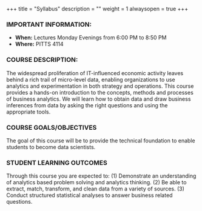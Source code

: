 +++
title = "Syllabus"
description = ""
weight = 1
alwaysopen = true
+++
### IMPORTANT INFORMATION:

* **When:** Lectures Monday Evenings from 6:00 PM to 8:50 PM
* **Where:** PITTS 4114  

### COURSE DESCRIPTION:

The widespread proliferation of IT-influenced economic activity leaves behind a rich trail of micro-level data, enabling organizations to use analytics and experimentation in both strategy and operations. This course provides a hands-on introduction to the concepts, methods and processes of business analytics. We will learn how to obtain data and draw business inferences from data by asking the right questions and using the appropriate tools.


### COURSE GOALS/OBJECTIVES

The goal of this course will be to provide the technical foundation to enable students to become data scientists.  

### STUDENT LEARNING OUTCOMES  

Through this course you are expected to:
(1)	Demonstrate an understanding of analytics based problem solving and analytics thinking.
(2)	Be able to extract, match, transform, and clean data from a variety of sources.
(3)	Conduct structured statistical analyses to answer business related questions.
